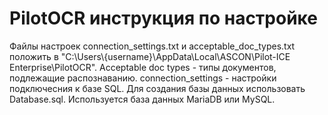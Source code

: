 # PilotOCR инструкция по настройке
Файлы настроек connection_settings.txt и acceptable_doc_types.txt положить в "C:\Users\\{username}\AppData\Local\ASCON\Pilot-ICE Enterprise\PilotOCR\".
Acceptable doc types - типы документов, подлежащие распознаванию. connection_settings - настройки подключесния к базе SQL.
Для создания базы данных использовать Database.sql. Используется база данных MariaDB или MySQL.
